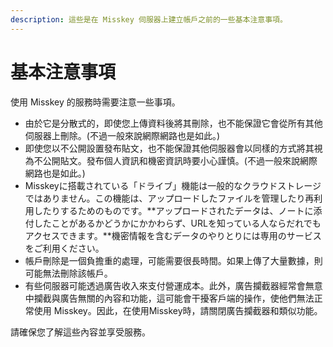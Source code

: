 ```yaml
---
description: 這些是在 Misskey 伺服器上建立帳戶之前的一些基本注意事項。
---
```


# 基本注意事項

使用 Misskey 的服務時需要注意一些事項。

- 由於它是分散式的，即使您上傳資料後將其刪除，也不能保證它會從所有其他伺服器上刪除。(不過一般來說網際網路也是如此。)
- 即使您以不公開設置發布貼文，也不能保證其他伺服器會以同樣的方式將其視為不公開貼文。發布個人資訊和機密資訊時要小心謹慎。(不過一般來說網際網路也是如此。)
- Misskeyに搭載されている「ドライブ」機能は一般的なクラウドストレージではありません。この機能は、アップロードしたファイルを管理したり再利用したりするためのものです。\*\*アップロードされたデータは、ノートに添付したことがあるかどうかにかかわらず、URLを知っている人ならだれでもアクセスできます。\*\*機密情報を含むデータのやりとりには専用のサービスをご利用ください。
- 帳戶刪除是一個負擔重的處理，可能需要很長時間。如果上傳了大量數據，則可能無法刪除該帳戶。
- 有些伺服器可能透過廣告收入來支付營運成本。此外，廣告攔截器經常會無意中攔截與廣告無關的內容和功能，這可能會干擾客戶端的操作，使他們無法正常使用 Misskey。因此，在使用Misskey時，請關閉廣告攔截器和類似功能。

請確保您了解這些內容並享受服務。
